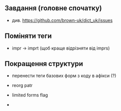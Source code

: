 ## Завдання (головне спочатку)

* див. https://github.com/brown-uk/dict_uk/issues

## Поміняти теги

* impr -> imprt (щоб краще відрізняти від imprs)


## Покращення структури

* перенести теги базових форм з коду в афікси (?)


* reorg patr
* limited forms flag
* 
